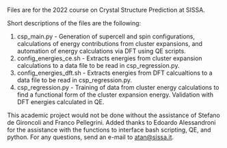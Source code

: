 Files are for the 2022 course on Crystal Structure Prediction at SISSA.

Short descriptions of the files are the following:
  1. csp_main.py - Generation of supercell and spin configurations, calculations of energy contributions from cluster expansions, and automation of energy calculations via DFT using QE scripts.
  2. config_energies_ce.sh - Extracts energies from cluster expansion calculations to a data file to be read in csp_regression.py.
  3. config_energies_dft.sh - Extracts energies from DFT calcualtions to a data file to be read in csp_regression.py.
  4. csp_regression.py - Training of data from cluster energy calculations to find a functional form of the cluster expansion energy. Validation with DFT energies calculated in QE.

This academic project would not be done without the assistance of Stefano de Gironcoli and Franco Pellegrini.
Added thanks to Edoardo Alessandroni for the assistance with the functions to interface bash scripting, QE, and python.
For any questions, send an e-mail to atan@sissa.it.
